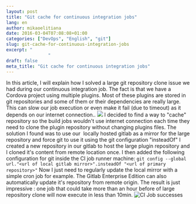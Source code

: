 ```yaml
---
layout: post
title: "Git cache for continuous integration jobs"
lang: en
author: mikaoelitiana
date: 2016-03-04T07:08:08+01:00
categories: ["DevOps", "English", "git"]
slug: git-cache-for-continuous-integration-jobs
excerpt: "
				"
draft: false
meta_title: "Git cache for continuous integration jobs"
---
```


In this article, I will explain how I solved a large git repository clone issue we had during our continuous integration job. The fact is that we have a Cordova project using multiple plugins. Most of these plugins are stored in git repositories and some of them or their dependencies are really large. This can slow our job execution or even make it fail (due to timeout) as it depends on our internet connection.. ![](./Capture-d-ecran-2016-03-04-à-09.01.05-1024x173.png) I decided to find a way to "cache" repository so the build jobs wouldn't use internet connection each time they need to clone the plugin repository without changing plugins files. The solution I found was to use our  locally hosted gitlab as a mirror for the large repository and force git to use it using the git configuration "insteadOf" I created a new repository in our gitlab to host the large plugin repository and I cloned it's content from remote location once. I then added the following configuration for git inside the CI job runner machine: `git config --global url."<url of local gitlab mirror>".insteadOf "<url of primary repository>"` Now I just need to regularly update the local mirror with a simple cron job for example. The Gitlab Enterprise Edition can also automatically update it's repository from remote origin. The result is just impressive : one job that could take more than an hour before of large repository clone will now execute in less than 10min. ![CI Job successes](./Capture-d-ecran-2016-03-04-à-08.59.56-1024x181.png)